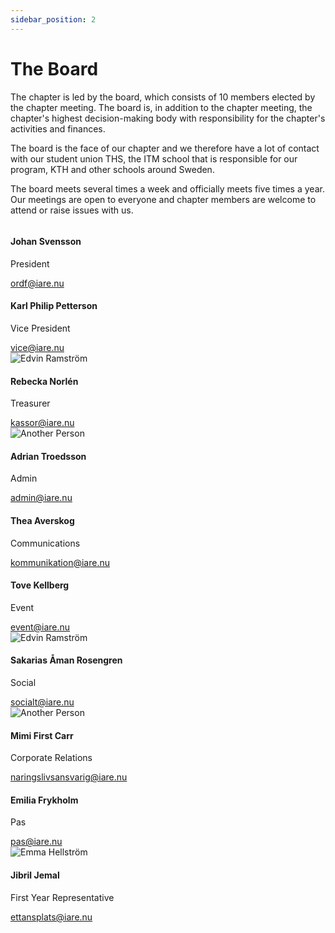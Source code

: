 ```yaml
---
sidebar_position: 2
---
```


# The Board

The chapter is led by the board, which consists of 10 members elected by the chapter meeting. The board is, in addition to the chapter meeting, the chapter's highest decision-making body with responsibility for the chapter's activities and finances.

The board is the face of our chapter and we therefore have a lot of contact with our student union THS, the ITM school that is responsible for our program, KTH and other schools around Sweden.

The board meets several times a week and officially meets five times a year. Our meetings are open to everyone and chapter members are welcome to attend or raise issues with us.


<div class="row">

  <div class="col col--3">
    <div class="card d-flex align-items-center">
      <img src={require("/static/img/Ordf.jpg").default} className="w-50" alt=""/>
      <div class="card__body">
        <h4>Johan Svensson</h4>
        <p>President</p>
        <a href="mailto:ordf@iare.nu">ordf@iare.nu</a>
      </div>
    </div>
  </div>

  <div class="col col--3">
    <div class="card d-flex align-items-center">
      <img src={require("/static/img/Oph.jpg").default} className="w-50" alt=""/>
      <div class="card__body">
        <h4>Karl Philip Petterson</h4>
        <p>Vice President</p>
        <a href="mailto:vice@iare.nu">vice@iare.nu</a>
      </div>
    </div>
  </div>

  <div class="col col--3">
    <div class="card d-flex align-items-center">
      <img src={require("/static/img/Oph.jpg").default} className="w-50" alt="Edvin Ramström"/>
      <div class="card__body">
        <h4>Rebecka Norlén</h4>
        <p>Treasurer</p>
        <a href="mailto:kassor@iare.nu">kassor@iare.nu</a>
      </div>
    </div>
  </div>

  <div class="col col--3">
    <div class="card d-flex align-items-center">
      <img src={require("/static/img/Oph.jpg").default} className="w-50" alt="Another Person"/>
      <div class="card__body">
        <h4>Adrian Troedsson</h4>
        <p>Admin</p>
        <a href="mailto:admin@iare.nu">admin@iare.nu</a>
      </div>
    </div>
  </div>


</div>

<div class="row">

  <div class="col col--3">
    <div class="card d-flex align-items-center">
      <img src={require("/static/img/Oph.jpg").default} className="w-50" alt=""/>
      <div class="card__body">
        <h4>Thea Averskog</h4>
        <p>Communications</p>
        <a href="mailto:kommunikation@iare.nu">kommunikation@iare.nu</a>
      </div>
    </div>
  </div>

  <div class="col col--3">
    <div class="card d-flex align-items-center">
      <img src={require("/static/img/Oph.jpg").default} className="w-50" alt=""/>
      <div class="card__body">
        <h4>Tove Kellberg</h4>
        <p>Event</p>
        <a href="mailto:event@iare.nu">event@iare.nu</a>
      </div>
    </div>
  </div>

  <div class="col col--3">
    <div class="card d-flex align-items-center">
      <img src={require("/static/img/Oph.jpg").default} className="w-50" alt="Edvin Ramström"/>
      <div class="card__body">
        <h4>Sakarias Åman Rosengren</h4>
        <p>Social</p>
        <a href="mailto:socialt@iare.nu">socialt@iare.nu</a>
      </div>
    </div>
  </div>

  <div class="col col--3">
    <div class="card d-flex align-items-center">
      <img src={require("/static/img/Oph.jpg").default} className="w-50" alt="Another Person"/>
      <div class="card__body">
        <h4>Mimi First Carr</h4>
        <p>Corporate Relations</p>
        <a href="mailto:naringslivsansvari@iare.nu">naringslivsansvarig@iare.nu</a>
      </div>
    </div>
  </div>


</div>

<div class="row">

  <div class="col col--3">
    <div class="card d-flex align-items-center">
      <img src={require("/static/img/Oph.jpg").default} className="w-50" alt=""/>
      <div class="card__body">
        <h4>Emilia Frykholm</h4>
        <p>Pas</p>
        <a href="mailto:pas@iare.nu">pas@iare.nu</a>
      </div>
    </div>
  </div>

  <div class="col col--3">
    <div class="card d-flex align-items-center">
      <img src={require("/static/img/Oph.jpg").default} className="w-50" alt="Emma Hellström"/>
      <div class="card__body">
        <h4>Jibril Jemal</h4>
        <p>First Year Representative</p>
        <a href="mailto:ettansplats@iare.nu">ettansplats@iare.nu</a>
      </div>
    </div>
  </div>

</div>